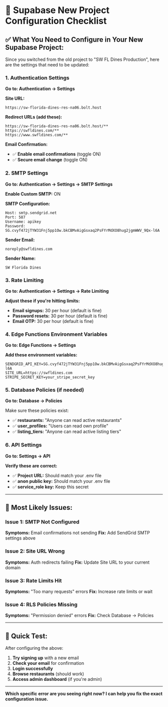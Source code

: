 # 🔧 Supabase New Project Configuration Checklist

## ✅ **What You Need to Configure in Your New Supabase Project:**

Since you switched from the old project to "SW FL Dines Production", here are the settings that need to be updated:

### **1. Authentication Settings**
**Go to: Authentication → Settings**

**Site URL:**
```
https://sw-florida-dines-res-na06.bolt.host
```

**Redirect URLs (add these):**
```
https://sw-florida-dines-res-na06.bolt.host/**
https://swfldines.com/**
https://www.swfldines.com/**
```

**Email Confirmation:**
- ✅ **Enable email confirmations** (toggle ON)
- ✅ **Secure email change** (toggle ON)

### **2. SMTP Settings**
**Go to: Authentication → Settings → SMTP Settings**

**Enable Custom SMTP:** ON

**SMTP Configuration:**
```
Host: smtp.sendgrid.net
Port: 587
Username: apikey
Password: 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
```

**Sender Email:**
```
noreply@swfldines.com
```

**Sender Name:**
```
SW Florida Dines
```

### **3. Rate Limiting**
**Go to: Authentication → Settings → Rate Limiting**

**Adjust these if you're hitting limits:**
- **Email signups:** 30 per hour (default is fine)
- **Password resets:** 30 per hour (default is fine)
- **Email OTP:** 30 per hour (default is fine)

### **4. Edge Functions Environment Variables**
**Go to: Edge Functions → Settings**

**Add these environment variables:**
```
SENDGRID_API_KEY=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
SITE_URL=https://swfldines.com
STRIPE_SECRET_KEY=your_stripe_secret_key
```

### **5. Database Policies (if needed)**
**Go to: Database → Policies**

Make sure these policies exist:
- ✅ **restaurants:** "Anyone can read active restaurants"
- ✅ **user_profiles:** "Users can read own profile"
- ✅ **listing_tiers:** "Anyone can read active listing tiers"

### **6. API Settings**
**Go to: Settings → API**

**Verify these are correct:**
- ✅ **Project URL:** Should match your .env file
- ✅ **anon public key:** Should match your .env file
- ✅ **service_role key:** Keep this secret

---

## 🚨 **Most Likely Issues:**

### **Issue 1: SMTP Not Configured**
**Symptoms:** Email confirmations not sending
**Fix:** Add SendGrid SMTP settings above

### **Issue 2: Site URL Wrong**
**Symptoms:** Auth redirects failing
**Fix:** Update Site URL to your current domain

### **Issue 3: Rate Limits Hit**
**Symptoms:** "Too many requests" errors
**Fix:** Increase rate limits or wait

### **Issue 4: RLS Policies Missing**
**Symptoms:** "Permission denied" errors
**Fix:** Check Database → Policies

---

## 🎯 **Quick Test:**

After configuring the above:
1. **Try signing up** with a new email
2. **Check your email** for confirmation
3. **Login successfully**
4. **Browse restaurants** (should work)
5. **Access admin dashboard** (if you're admin)

---

**Which specific error are you seeing right now? I can help you fix the exact configuration issue.**